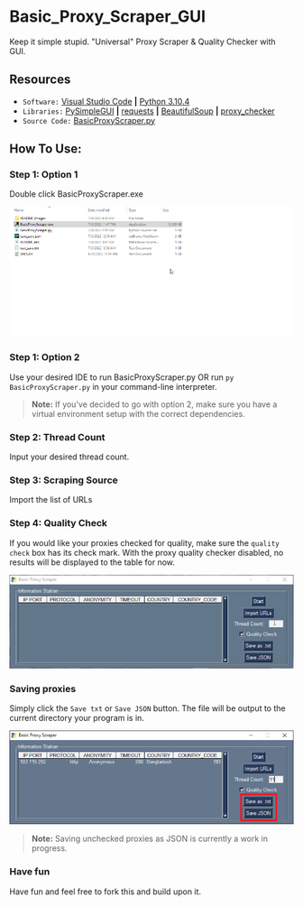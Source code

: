 # Basic_Proxy_Scraper_GUI
Keep it simple stupid. "Universal" Proxy Scraper &amp; Quality Checker with GUI.


## Resources

- `Software:` [Visual Studio Code](https://code.visualstudio.com/) **|** [Python 3.10.4](https://www.python.org/downloads/release/python-3104/)
- `Libraries:` [PySimpleGUI](https://www.rdocumentation.org/packages/dplyr/versions/0.7.8) **|** [requests](https://requests.readthedocs.io/en/latest/) **|** [BeautifulSoup](https://beautiful-soup-4.readthedocs.io/en/latest/) **|** [proxy_checker](https://github.com/ricerati/proxy-checker-python)
- `Source Code:` [BasicProxyScraper.py](https://github.com/StickySitch/Basic_Proxy_Scraper_GUI/blob/main/BasicProxyScraper.py)

## How To Use:

### Step 1: Option 1 
Double click BasicProxyScraper.exe

![Run Exe](https://github.com/StickySitch/Basic_Proxy_Scraper_GUI/blob/main/README_Images/nav_bps_exe.gif)

### Step 1: Option 2
Use your desired IDE to run BasicProxyScraper.py OR run ```py BasicProxyScraper.py``` in your command-line interpreter.



> **Note:**
> If you've decided to go with option 2, make sure you have a virtual environment setup with the correct dependencies.


### Step 2: Thread Count
Input your desired thread count.

### Step 3: Scraping Source
Import the list of URLs

### Step 4: Quality Check
If you would like your proxies checked for quality, make sure the ```quality check``` box has its check mark. 
With the proxy quality checker disabled, no results will be displayed to the table for now. 

![Start program](https://github.com/StickySitch/Basic_Proxy_Scraper_GUI/blob/main/README_Images/nav_bps_exe_start.gif)



### Saving proxies
Simply click the ```Save txt``` or ```Save JSON``` button. The file will be output to the current directory your program is in.

![Save](https://github.com/StickySitch/Basic_Proxy_Scraper_GUI/blob/main/README_Images/nav_bps_exe_save.png)

> **Note:**
> Saving unchecked proxies as JSON is currently a work in progress. 

### Have fun
Have fun and feel free to fork this and build upon it. 
